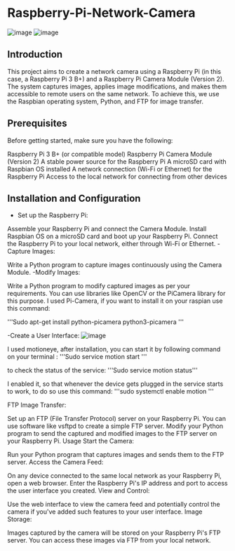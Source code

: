 # Raspberry-Pi-Network-Camera

![image](https://github.com/tmorovati/Raspberry-Pi-Network-Camera/assets/47552594/9018f34a-3b8a-44ef-8c8f-e829120a5312)
![image](https://github.com/tmorovati/Raspberry-Pi-Network-Camera/assets/47552594/a2b5b08b-1673-4a66-8ee8-b3ef21dffba7)

## Introduction
This project aims to create a network camera using a Raspberry Pi (in this case, a Raspberry Pi 3 B+) and a Raspberry Pi Camera Module (Version 2). The system captures images, applies image modifications, and makes them accessible to remote users on the same network. To achieve this, we use the Raspbian operating system, Python, and FTP for image transfer.

## Prerequisites
Before getting started, make sure you have the following:

Raspberry Pi 3 B+ (or compatible model)
Raspberry Pi Camera Module (Version 2)
A stable power source for the Raspberry Pi
A microSD card with Raspbian OS installed
A network connection (Wi-Fi or Ethernet) for the Raspberry Pi
Access to the local network for connecting from other devices

## Installation and Configuration
- Set up the Raspberry Pi:

Assemble your Raspberry Pi and connect the Camera Module.
Install Raspbian OS on a microSD card and boot up your Raspberry Pi.
Connect the Raspberry Pi to your local network, either through Wi-Fi or Ethernet.
-Capture Images:

Write a Python program to capture images continuously using the Camera Module.
-Modify Images:

Write a Python program to modify captured images as per your requirements. You can use libraries like OpenCV or the PiCamera library for this purpose.
I used Pi-Camera, if you want to install it on your raspian use this command: 

'''Sudo apt-get install python-picamera python3-picamera '''

-Create a User Interface:
![image](https://github.com/tmorovati/Raspberry-Pi-Network-Camera/assets/47552594/53a054b7-ef94-4d7a-b23c-0d75ba529bb5)

I used motioneye, after installation, you can start it by following command on your terminal : 
'''Sudo service motion start '''

to check the status of the service: 
'''Sudo service motion status'''

I enabled it, so that whenever the device gets plugged in the service starts to work, to do so use this command: 
'''sudo systemctl enable motion '''


FTP Image Transfer:

Set up an FTP (File Transfer Protocol) server on your Raspberry Pi. You can use software like vsftpd to create a simple FTP server.
Modify your Python program to send the captured and modified images to the FTP server on your Raspberry Pi.
Usage
Start the Camera:

Run your Python program that captures images and sends them to the FTP server.
Access the Camera Feed:

On any device connected to the same local network as your Raspberry Pi, open a web browser.
Enter the Raspberry Pi's IP address and port to access the user interface you created.
View and Control:

Use the web interface to view the camera feed and potentially control the camera if you've added such features to your user interface.
Image Storage:

Images captured by the camera will be stored on your Raspberry Pi's FTP server. You can access these images via FTP from your local network.
